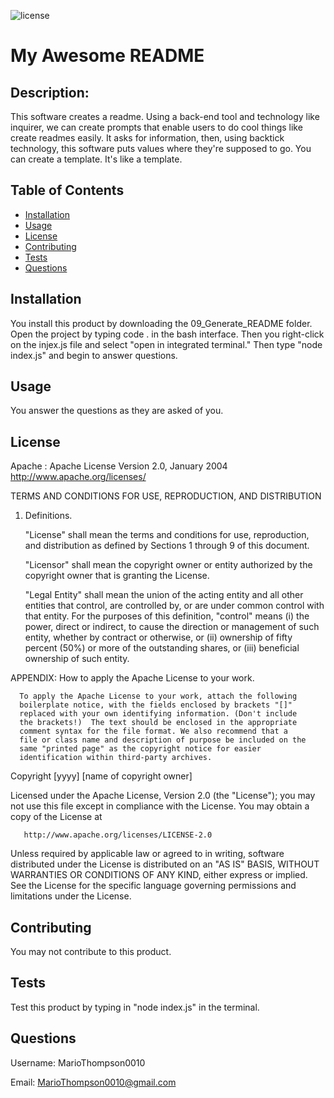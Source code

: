 
  ![license](https://img.shields.io/badge/License-Apache-blue)
  # My Awesome README
  
  ## Description: 
  This software creates a readme.  Using a back-end tool and technology like inquirer, we can create prompts that enable users to do cool things like create readmes easily.  It asks for information, then, using backtick technology, this software puts values where they're supposed to go.  You can create a template. It's like a template.  
  
  ## Table of Contents
  
  * [Installation](https://github.com/MarioThompson0010/09_Generate_README#installation)
  * [Usage](https://github.com/MarioThompson0010/09_Generate_README#usage)
  * [License](https://github.com/MarioThompson0010/09_Generate_README#license)
  * [Contributing](https://github.com/MarioThompson0010/09_Generate_README#contributing)
  * [Tests](https://github.com/MarioThompson0010/09_Generate_README#tests)
  * [Questions](https://github.com/MarioThompson0010/09_Generate_README#questions)
  
  ## Installation
  You install this product by downloading the 09_Generate_README folder.  Open the project by typing code . in the bash interface. Then you right-click on the injex.js file and select "open in integrated terminal."  Then type "node index.js" and begin  to answer questions.

  ## Usage
  You answer the questions as they are asked of you.

  ## License
  Apache :                       Apache License
                           Version 2.0, January 2004
                        http://www.apache.org/licenses/

   TERMS AND CONDITIONS FOR USE, REPRODUCTION, AND DISTRIBUTION

   1. Definitions.

      "License" shall mean the terms and conditions for use, reproduction,
      and distribution as defined by Sections 1 through 9 of this document.

      "Licensor" shall mean the copyright owner or entity authorized by
      the copyright owner that is granting the License.

      "Legal Entity" shall mean the union of the acting entity and all
      other entities that control, are controlled by, or are under common
      control with that entity. For the purposes of this definition,
      "control" means (i) the power, direct or indirect, to cause the
      direction or management of such entity, whether by contract or
      otherwise, or (ii) ownership of fifty percent (50%) or more of the
      outstanding shares, or (iii) beneficial ownership of such entity.

   

   APPENDIX: How to apply the Apache License to your work.

      To apply the Apache License to your work, attach the following
      boilerplate notice, with the fields enclosed by brackets "[]"
      replaced with your own identifying information. (Don't include
      the brackets!)  The text should be enclosed in the appropriate
      comment syntax for the file format. We also recommend that a
      file or class name and description of purpose be included on the
      same "printed page" as the copyright notice for easier
      identification within third-party archives.

   Copyright [yyyy] [name of copyright owner]

   Licensed under the Apache License, Version 2.0 (the "License");
   you may not use this file except in compliance with the License.
   You may obtain a copy of the License at

       http://www.apache.org/licenses/LICENSE-2.0

   Unless required by applicable law or agreed to in writing, software
   distributed under the License is distributed on an "AS IS" BASIS,
   WITHOUT WARRANTIES OR CONDITIONS OF ANY KIND, either express or implied.
   See the License for the specific language governing permissions and
   limitations under the License.
   
   

  ## Contributing
  You may not contribute to this product.
  
  ## Tests
  Test this product by typing in "node index.js" in the terminal.  
  
  ## Questions
  Username: MarioThompson0010

  Email: MarioThompson0010@gmail.com






